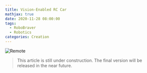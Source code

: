 ```yaml
---
title: Vision-Enabled RC Car
mathjax: true
date: 2020-11-28 08:00:00
tags: 
  - RoboBraver
  - Robotics
categories: Creation
---
```


![Remote](Large.jpeg "Remote")

> This article is still under construction. The final version will be released in the near future.